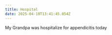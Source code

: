 ```yaml
---
title: Hospital
date: 2025-04-10T13:41:45.854Z
---
```


My Grandpa was hospitalize for appendicitis today
